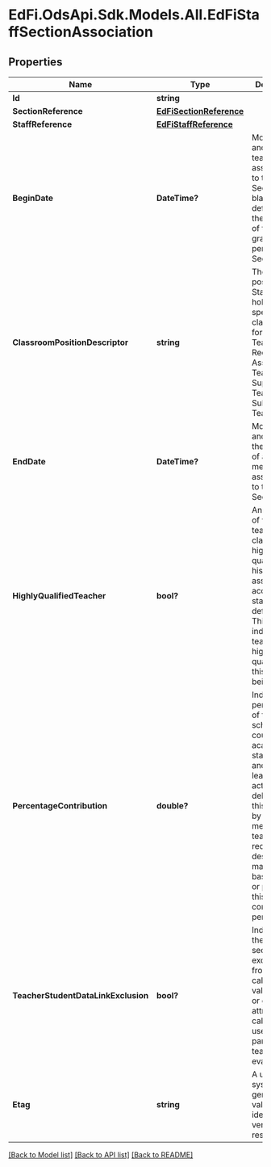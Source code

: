 # EdFi.OdsApi.Sdk.Models.All.EdFiStaffSectionAssociation
## Properties

Name | Type | Description | Notes
------------ | ------------- | ------------- | -------------
**Id** | **string** |  | 
**SectionReference** | [**EdFiSectionReference**](EdFiSectionReference.md) |  | 
**StaffReference** | [**EdFiStaffReference**](EdFiStaffReference.md) |  | 
**BeginDate** | **DateTime?** | Month, day, and year of a teacher&#39;s assignment to the Section. If blank, defaults to the first day of the first grading period for the Section. | [optional] 
**ClassroomPositionDescriptor** | **string** | The type of position the Staff member holds in the specific class/section; for example:          Teacher of Record, Assistant Teacher, Support Teacher, Substitute Teacher... | 
**EndDate** | **DateTime?** | Month, day, and year of the last day of a staff member&#39;s assignment to the Section. | [optional] 
**HighlyQualifiedTeacher** | **bool?** | An indication of whether a teacher is classified as highly qualified for his/her assignment according to state definition. This attribute indicates the teacher is highly qualified for this section being taught. | [optional] 
**PercentageContribution** | **double?** | Indicates the percentage of the total scheduled course time, academic standards, and/or learning activities delivered in this section by this staff member. A teacher of record designation may be based solely or partially on this contribution percentage. | [optional] 
**TeacherStudentDataLinkExclusion** | **bool?** | Indicates that the entire section is excluded from calculation of value-added or growth attribution calculations used for a particular teacher evaluation. | [optional] 
**Etag** | **string** | A unique system-generated value that identifies the version of the resource. | [optional] 

[[Back to Model list]](../README.md#documentation-for-models) [[Back to API list]](../README.md#documentation-for-api-endpoints) [[Back to README]](../README.md)

